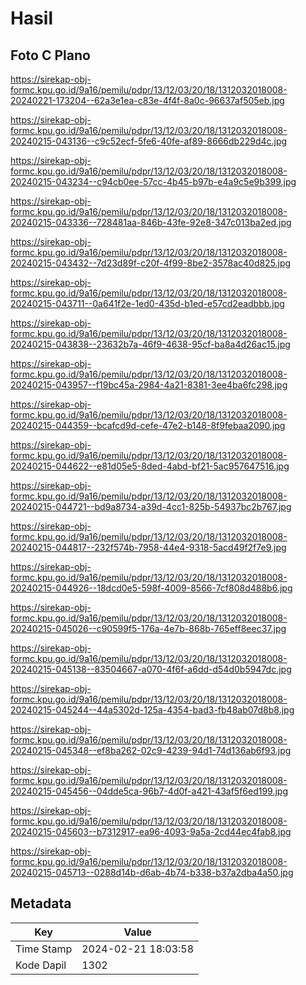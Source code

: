 # Hasil

## Foto C Plano

https://sirekap-obj-formc.kpu.go.id/9a16/pemilu/pdpr/13/12/03/20/18/1312032018008-20240221-173204--62a3e1ea-c83e-4f4f-8a0c-96637af505eb.jpg

https://sirekap-obj-formc.kpu.go.id/9a16/pemilu/pdpr/13/12/03/20/18/1312032018008-20240215-043136--c9c52ecf-5fe6-40fe-af89-8666db229d4c.jpg

https://sirekap-obj-formc.kpu.go.id/9a16/pemilu/pdpr/13/12/03/20/18/1312032018008-20240215-043234--c94cb0ee-57cc-4b45-b97b-e4a9c5e9b399.jpg

https://sirekap-obj-formc.kpu.go.id/9a16/pemilu/pdpr/13/12/03/20/18/1312032018008-20240215-043336--728481aa-846b-43fe-92e8-347c013ba2ed.jpg

https://sirekap-obj-formc.kpu.go.id/9a16/pemilu/pdpr/13/12/03/20/18/1312032018008-20240215-043432--7d23d89f-c20f-4f99-8be2-3578ac40d825.jpg

https://sirekap-obj-formc.kpu.go.id/9a16/pemilu/pdpr/13/12/03/20/18/1312032018008-20240215-043711--0a641f2e-1ed0-435d-b1ed-e57cd2eadbbb.jpg

https://sirekap-obj-formc.kpu.go.id/9a16/pemilu/pdpr/13/12/03/20/18/1312032018008-20240215-043838--23632b7a-46f9-4638-95cf-ba8a4d26ac15.jpg

https://sirekap-obj-formc.kpu.go.id/9a16/pemilu/pdpr/13/12/03/20/18/1312032018008-20240215-043957--f19bc45a-2984-4a21-8381-3ee4ba6fc298.jpg

https://sirekap-obj-formc.kpu.go.id/9a16/pemilu/pdpr/13/12/03/20/18/1312032018008-20240215-044359--bcafcd9d-cefe-47e2-b148-8f9febaa2090.jpg

https://sirekap-obj-formc.kpu.go.id/9a16/pemilu/pdpr/13/12/03/20/18/1312032018008-20240215-044622--e81d05e5-8ded-4abd-bf21-5ac957647516.jpg

https://sirekap-obj-formc.kpu.go.id/9a16/pemilu/pdpr/13/12/03/20/18/1312032018008-20240215-044721--bd9a8734-a39d-4cc1-825b-54937bc2b767.jpg

https://sirekap-obj-formc.kpu.go.id/9a16/pemilu/pdpr/13/12/03/20/18/1312032018008-20240215-044817--232f574b-7958-44e4-9318-5acd49f2f7e9.jpg

https://sirekap-obj-formc.kpu.go.id/9a16/pemilu/pdpr/13/12/03/20/18/1312032018008-20240215-044926--18dcd0e5-598f-4009-8566-7cf808d488b6.jpg

https://sirekap-obj-formc.kpu.go.id/9a16/pemilu/pdpr/13/12/03/20/18/1312032018008-20240215-045026--c90599f5-176a-4e7b-868b-765eff8eec37.jpg

https://sirekap-obj-formc.kpu.go.id/9a16/pemilu/pdpr/13/12/03/20/18/1312032018008-20240215-045138--83504667-a070-4f6f-a6dd-d54d0b5947dc.jpg

https://sirekap-obj-formc.kpu.go.id/9a16/pemilu/pdpr/13/12/03/20/18/1312032018008-20240215-045244--44a5302d-125a-4354-bad3-fb48ab07d8b8.jpg

https://sirekap-obj-formc.kpu.go.id/9a16/pemilu/pdpr/13/12/03/20/18/1312032018008-20240215-045348--ef8ba262-02c9-4239-94d1-74d136ab6f93.jpg

https://sirekap-obj-formc.kpu.go.id/9a16/pemilu/pdpr/13/12/03/20/18/1312032018008-20240215-045456--04dde5ca-96b7-4d0f-a421-43af5f6ed199.jpg

https://sirekap-obj-formc.kpu.go.id/9a16/pemilu/pdpr/13/12/03/20/18/1312032018008-20240215-045603--b7312917-ea96-4093-9a5a-2cd44ec4fab8.jpg

https://sirekap-obj-formc.kpu.go.id/9a16/pemilu/pdpr/13/12/03/20/18/1312032018008-20240215-045713--0288d14b-d6ab-4b74-b338-b37a2dba4a50.jpg


## Metadata

| Key        | Value               |
| ---------- | ------------------- |
| Time Stamp | 2024-02-21 18:03:58 |
| Kode Dapil | 1302                |



